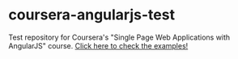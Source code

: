 # coursera-angularjs-test
Test repository for Coursera's "Single Page Web Applications with AngularJS" course.
<a href="https://padoura.github.io/coursera-angularjs-test/"> Click here to check the examples!</a>
